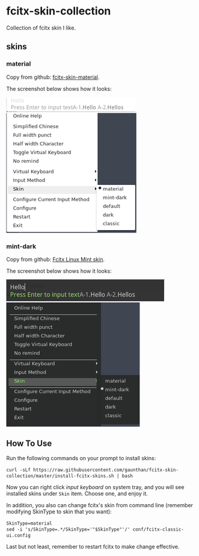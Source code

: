 # fcitx-skin-collection
Collection of fcitx skin I like.

## skins
### material
Copy from github: [fcitx-skin-material](https://github.com/ootaharuki99/fcitx-skin-material).

The screenshot below shows how it looks:

![](screenshots/material-inputdialog.png)
![](screenshots/material-panel.png)

### mint-dark
Copy from github: [Fcitx Linux Mint skin](https://github.com/fu-sen/fcitx-mint-skin.git).

The screenshot below shows how it looks:

![](screenshots/mint-dark-inputdialog.png)
![](screenshots/mint-dark-panel.png)

## How To Use
Run the following commands on your prompt to install skins:

	curl -sLf https://raw.githubusercontent.com/gaunthan/fcitx-skin-collection/master/install-fcitx-skins.sh | bash

Now you can right click *input keyboard* on system tray, and you will see installed skins under `Skin` item. Choose one, and enjoy it.

In addition, you also can change fcitx's skin from command line (remember modifying SkinType to skin that you want):

	SkinType=material
	sed -i 's/SkinType=.*/SkinType='"$SkinType"'/' conf/fcitx-classic-ui.config

Last but not least, remember to restart fcitx to make change effective.
